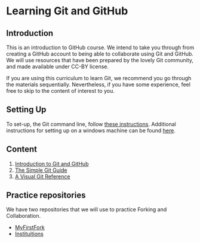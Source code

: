 # Learning Git and GitHub


## Introduction
This is an introduction to GitHub course. We intend to take you through from creating a GitHub account to being able to collaborate using Git and GitHub. We will use resources that have been prepared by the lovely Git community, and made available under CC-BY license. 

If you are using this curriculum to learn Git, we recommend you go through the materials sequentially. Nevertheless, if you have some experience, feel free to skip to the content of interest to you.

## Setting Up
To set-up, the Git command line, follow [these instructions](https://help.github.com/articles/set-up-git/). Additional instructions for setting up on a windows machine can be found [here](https://www.pluralsight.com/guides/using-git-and-github-on-windows).

## Content
1. [Introduction to Git and GitHub](https://docs.google.com/presentation/d/1NVHLHiL-tw-3e5KYFY-N_ISjWgGHIs45eAypEUep_hU/edit?usp=sharing)
2. [The Simple Git Guide](http://rogerdudler.github.io/git-guide/)
3. [A Visual Git Reference](http://marklodato.github.io/visual-git-guide/index-en.html)


## Practice repositories
We have two repositories that we will use to practice Forking and Collaboration.
- [MyFirstFork](https://github.com/BioinfoNet/MyFirstFork)
- [Instituitions](https://github.com/BioinfoNet/Instituitions)

